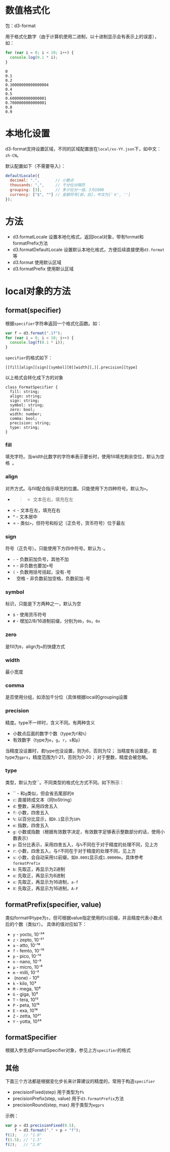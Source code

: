 # 数值格式化

包：d3-format

用于格式化数字（由于计算机使用二进制，以十进制显示会有表示上的误差），如：

```js
for (var i = 0; i < 10; i++) {
  console.log(0.1 * i);
}
```

```plain
0
0.1
0.2
0.30000000000000004
0.4
0.5
0.6000000000000001
0.7000000000000001
0.8
0.9
```

# 本地化设置

d3-format支持设置区域，不同的区域配置放在`local/xx-YY.json`下，如中文：`zh-CN`。

默认配置如下（不需要导入）：

```js
defaultLocale({
  decimal: ".",       // 小数点
  thousands: ",",     // 千分位分隔符
  grouping: [3],      // 多少位分一组，3为1000
  currency: ["$", ""] // 金额符号[前，后]，中文为['￥', '']
});
```

# 方法

- d3.formatLocale         设置本地化格式，返回local对象，带有format和formatPrefix方法
- d3.formatDefaultLocale  设置默认本地化格式，方便后续直接使用`d3.format`等
- d3.format               使用默认区域
- d3.formatPrefix         使用默认区域

# local对象的方法

## format(specifier)

根据`specifier`字符串返回一个格式化函数。如：

```js
var f = d3.format(".1f");
for (var i = 0; i < 10; i++) {
  console.log(f(0.1 * i));
}
```

`specifier`的格式如下：

```plain
[​[fill]align][sign][symbol][0][width][,][.precision][type]
```

以上格式会转化成下方的对象

```flow
class FormatSpecifier {
  fill: string;
  align: string;
  sign: string;
  symbol: string;
  zero: bool;
  width: number;
  comma: bool;
  precision: string;
  type: string;
}
```

### fill

填充字符。当width比数字的字符串表示要长时，使用fill填充剩余空位，默认为空格` `。

### align

对齐方式。与fill配合指示填充的位置。只能使用下方四种符号。默认为`>`。

- > - 文本在右，填充在左
- < - 文本在左，填充在右
- ^ - 文本居中
- = - 类似`>`，但符号和标记（正负号，货币符号）位于最左

### sign

符号（正负号）。只能使用下方四中符号。默认为`-`。

- `-` - 负数前加负号，其他不加
- `+` - 非负数也要加`+`号
- `(` - 负数用括号括起，没有`-`号
- ` ` 空格 - 非负数前加空格，负数前加`-`号

### symbol

标识，只能是下方两种之一，默认为空

- `$` - 使用货币符号
- `#` - 增加2/8/16进制前缀，分别为`0b`，`0o`，`0x`

### zero

是fill为`0`，align为`=`的快捷方式

### width

最小宽度

### comma

是否使用分组，如添加千分位（具体根据local的grouping设置

### precision

精度。type不一样时，含义不同。有两种含义

- 小数点后面的数字个数（type为`f`和`%`）
- 有效数字（type为`e`，`g`，`r`，`s`和`p`）

当精度没设置时，若type也没设置，则为6，否则为12；
当精度有设置是，若type为`gprs`，精度范围为1-21，否则为0-20；
对于整数，精度会被忽略。

### type

类型，默认为空``。不同类型的格式化方式不同。如下所示：

- `` - 和`g`类似，但会省去尾部的`0`
- `c`: 直接转成文本（同toString）
- `d`: 整数，采用四舍五入
- `f`: 小数，四舍五入
- `%`: 以百分比显示，如`0.1`显示为`10%`
- `e`: 指数，四舍五入
- `g`: 小数或指数（根据有效数字决定，有效数字足够表示整数部分的话，使用小数表示）
- `p`: 百分比表示，采用四舍五入，与`%`不同在于对于精度的处理不同，见上方
- `r`: 小数，四舍五入，与`f`不同在于对于精度的处理不同，见上方
- `s`: 小数，会自动采用`SI`前缀，如`0.0001`显示成`1.00000m`，具体参考`formatPrefix`
- `b`: 先取正，再显示为2进制
- `o`: 先取正，再显示为8进制
- `x`: 先取正，再显示为16进制，`a-f`
- `X`: 先取正，再显示为16进制，`A-F`


## formatPrefix(specifier, value)

类似format中type为`s`，但可根据value指定使用的`SI`前缀，并且精度代表小数点后的个数（类似`f`）。
具体的值对应如下：

- `y` - yocto, 10⁻²⁴
- `z` - zepto, 10⁻²¹
- `a` - atto, 10⁻¹⁸
- `f` - femto, 10⁻¹⁵
- `p` - pico, 10⁻¹²
- `n` - nano, 10⁻⁹
- `µ` - micro, 10⁻⁶
- `m` - milli, 10⁻³
- `​` (none) - 10⁰
- `k` - kilo, 10³
- `M` - mega, 10⁶
- `G` - giga, 10⁹
- `T` - tera, 10¹²
- `P` - peta, 10¹⁵
- `E` - exa, 10¹⁸
- `Z` - zetta, 10²¹
- `Y` - yotta, 10²⁴

## formatSpecifier

根据入参生成FormatSpecifier对象，参见上方`specifier`的格式

## 其他

下面三个方法都是根据变化步长来计算建议的精度的，常用于构造`specifier`

- precisionFixed(step) 用于类型为`f%`
- precisionPrefix(step, value) 用于`d3.formatPrefix`方法
- precisionRound(step, max) 用于类型为`egprs`

示例：

```js
var p = d3.precisionFixed(0.5),
    f = d3.format("." + p + "f");
f(1);   // "1.0"
f(1.5); // "1.5"
f(2);   // "2.0"
```
